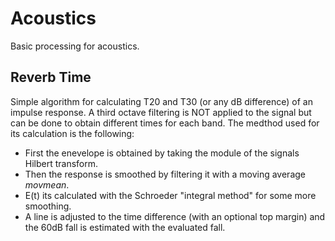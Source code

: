 # Acoustics
Basic processing for acoustics.

## Reverb Time

Simple algorithm for calculating T20 and T30 (or any dB difference) of an impulse response. A third octave filtering is NOT applied to the signal but can be done to obtain different times for each band. The medthod used for its calculation is the following:
- First the enevelope is obtained by taking the module of the signals Hilbert transform.
- Then the response is smoothed by filtering it with a moving average *movmean*.
- E(t) its calculated with the Schroeder "integral method" for some more smoothing.
- A line is adjusted to the time difference (with an optional top margin) and the 60dB fall is estimated with the evaluated fall.
